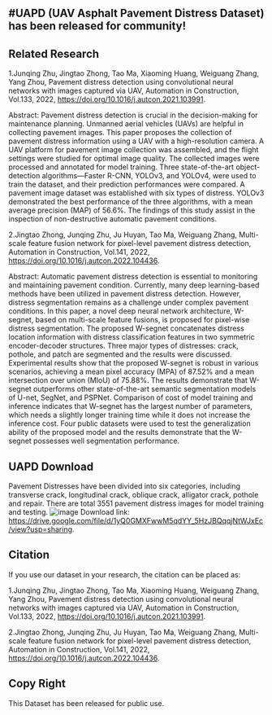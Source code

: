 #UAPD (UAV Asphalt Pavement Distress Dataset) has been released for community!
------------------------------------------------------
Related Research
------------------------------------------------------
1.Junqing Zhu, Jingtao Zhong, Tao Ma, Xiaoming Huang, Weiguang Zhang, Yang Zhou, Pavement distress detection using convolutional neural networks with images captured via UAV, Automation in Construction, Vol.133, 2022, https://doi.org/10.1016/j.autcon.2021.103991.

Abstract: Pavement distress detection is crucial in the decision-making for maintenance planning. Unmanned aerial vehicles
(UAVs) are helpful in collecting pavement images. This paper proposes the collection of pavement distress
information using a UAV with a high-resolution camera. A UAV platform for pavement image collection was
assembled, and the flight settings were studied for optimal image quality. The collected images were processed
and annotated for model training. Three state-of-the-art object-detection algorithms—Faster R-CNN, YOLOv3,
and YOLOv4, were used to train the dataset, and their prediction performances were compared. A pavement
image dataset was established with six types of distress. YOLOv3 demonstrated the best performance of the three
algorithms, with a mean average precision (MAP) of 56.6%. The findings of this study assist in the inspection of
non-destructive automatic pavement conditions.

2.Jingtao Zhong, Junqing Zhu, Ju Huyan, Tao Ma, Weiguang Zhang, Multi-scale feature fusion network for pixel-level pavement distress detection, Automation in Construction, Vol.141, 2022, https://doi.org/10.1016/j.autcon.2022.104436.

Abstract: Automatic pavement distress detection is essential to monitoring and maintaining pavement condition.
Currently, many deep learning-based methods have been utilized in pavement distress detection. However,
distress segmentation remains as a challenge under complex pavement conditions. In this paper, a novel deep
neural network architecture, W-segnet, based on multi-scale feature fusions, is proposed for pixel-wise distress
segmentation. The proposed W-segnet concatenates distress location information with distress classification
features in two symmetric encoder-decoder structures. Three major types of distresses: crack, pothole, and patch
are segmented and the results were discussed. Experimental results show that the proposed W-segnet is robust in
various scenarios, achieving a mean pixel accuracy (MPA) of 87.52% and a mean intersection over union (MIoU)
of 75.88%. The results demonstrate that W-segnet outperforms other state-of-the-art semantic segmentation
models of U-net, SegNet, and PSPNet. Comparison of cost of model training and inference indicates that W-segnet
has the largest number of parameters, which needs a slightly longer training time while it does not increase the
inference cost. Four public datasets were used to test the generalization ability of the proposed model and the
results demonstrate that the W-segnet possesses well segmentation performance.

UAPD Download
----------
Pavement Distresses have been divided into six categories, including transverse crack, longitudinal crack, oblique crack, alligator crack, pothole and repair. There are total 3551 pavement distress images for model training and testing.
![image](https://user-images.githubusercontent.com/74219767/184716090-adc08964-57f2-48ec-bbf8-5a424dfc2b0f.png)
Download link: https://drive.google.com/file/d/1yQ0GMXFwwM5qdYY_5HzJBQqqjNtWJxEc/view?usp=sharing.

Citation
----------
If you use our dataset in your research, the citation can be placed as:

1.Junqing Zhu, Jingtao Zhong, Tao Ma, Xiaoming Huang, Weiguang Zhang, Yang Zhou, Pavement distress detection using convolutional neural networks with images captured via UAV, Automation in Construction, Vol.133, 2022, https://doi.org/10.1016/j.autcon.2021.103991.

2.Jingtao Zhong, Junqing Zhu, Ju Huyan, Tao Ma, Weiguang Zhang, Multi-scale feature fusion network for pixel-level pavement distress detection, Automation in Construction, Vol.141, 2022, https://doi.org/10.1016/j.autcon.2022.104436.

Copy Right
----------
This Dataset has been released for public use.
